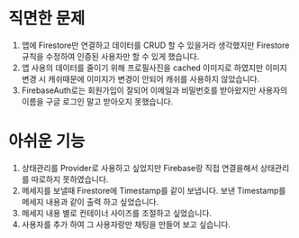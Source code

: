 # 직면한 문제

1. 앱에 Firestore만 연결하고 데이터를 CRUD 할 수 있을거라 생각했지만 Firestore 규칙을 수정하여 인증된 사용자만 할 수 있게 했습니다.
2. 앱 사용의 데이터를 줄이기 위해 프로필사진을 cached 이미지로 하였지만 이미지 변경 시 캐쉬때문에 이미지가 변경이 안되어 캐쉬를 사용하지 않았습니다. 
3. FirebaseAuth로는 회원가입이 잘되어 이메일과 비밀번호를 받아왔지만 사용자의 이름을 구글 로그인 말고 받아오지 못했습니다.

# 아쉬운 기능
1. 상태관리를 Provider로 사용하고 싶었지만 Firebase랑 직접 연결을해서 상태관리를 따로하지 못하였습니다.
2. 메세지를 보낼때 Firestore에 Timestamp를 같이 보냅니다. 보낸 Timestamp를 메세지 내용과 같이 출력 하고 싶었습니다.
3. 메세지 내용 별로 컨테이너 사이즈를 조절하고 싶었습니다.
4. 사용자를 추가 하여 그 사용자랑만 채팅을 만들어 보고 싶습니다. 

